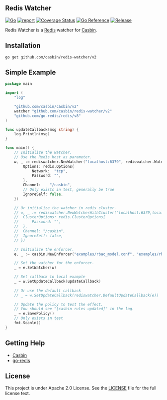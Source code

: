 Redis Watcher 
---
[![Go](https://github.com/casbin/redis-watcher/actions/workflows/ci.yml/badge.svg)](https://github.com/casbin/redis-watcher/actions/workflows/ci.yml)
[![report](https://goreportcard.com/badge/github.com/casbin/redis-watcher)](https://goreportcard.com/report/github.com/casbin/redis-watcher)
[![Coverage Status](https://coveralls.io/repos/github/casbin/redis-watcher/badge.svg?branch=master)](https://coveralls.io/github/casbin/redis-watcher?branch=master)
[![Go Reference](https://pkg.go.dev/badge/github.com/casbin/redis-watcher/v2.svg)](https://pkg.go.dev/github.com/casbin/redis-watcher/v2)
[![Release](https://img.shields.io/github/v/release/casbin/redis-watcher)](https://github.com/casbin/redis-watcher/releases/latest)

Redis Watcher is a [Redis](http://redis.io) watcher for [Casbin](https://github.com/casbin/casbin).

## Installation

    go get github.com/casbin/redis-watcher/v2

## Simple Example

```go
package main

import (
	"log"

	"github.com/casbin/casbin/v2"
	watcher "github.com/casbin/redis-watcher/v2"
	"github.com/go-redis/redis/v8"
)

func updateCallback(msg string) {
	log.Println(msg)
}

func main() {
	// Initialize the watcher.
	// Use the Redis host as parameter.
	w, _ := rediswatcher.NewWatcher("localhost:6379", rediswatcher.WatcherOptions{
		Options: redis.Options{
			Network:  "tcp",
			Password: "",
		},
		Channel:    "/casbin",
		// Only exists in test, generally be true
		IgnoreSelf: false,
	})

	// Or initialize the watcher in redis cluster.
	// w, _ := rediswatcher.NewWatcherWithCluster("localhost:6379,localhost:6379,localhost:6379", rediswatcher.WatcherOptions{
	// 	ClusterOptions: redis.ClusterOptions{
	// 		Password: "",
	// 	},
	// 	Channel: "/casbin",
	// 	IgnoreSelf: false,
	// })

	// Initialize the enforcer.
	e, _ := casbin.NewEnforcer("examples/rbac_model.conf", "examples/rbac_policy.csv")

	// Set the watcher for the enforcer.
	_ = e.SetWatcher(w)

	// Set callback to local example
	_ = w.SetUpdateCallback(updateCallback)
	
	// Or use the default callback
	// _ = w.SetUpdateCallback(rediswatcher.DefaultUpdateCallback(e))

	// Update the policy to test the effect.
	// You should see "[casbin rules updated]" in the log.
	_ = e.SavePolicy()
	// Only exists in test
	fmt.Scanln()
}

```

## Getting Help

- [Casbin](https://github.com/casbin/casbin)
- [go-redis](https://github.com/go-redis/redis)

## License

This project is under Apache 2.0 License. See the [LICENSE](LICENSE) file for the full license text.
